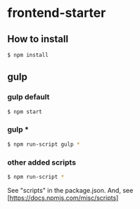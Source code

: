 # frontend-starter

## How to install

```sh
$ npm install
```

## gulp

### gulp default

```sh
$ npm start
```

### gulp *

```sh
$ npm run-script gulp *
```

### other added scripts

```sh
$ npm run-script *
```

See "scripts" in the package.json.
And, see [https://docs.npmjs.com/misc/scripts]
